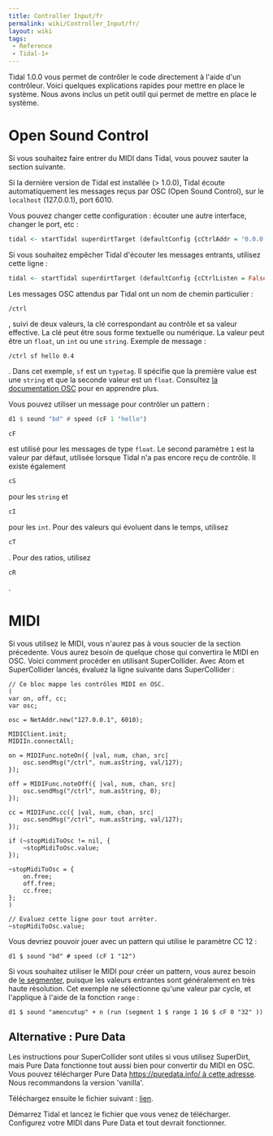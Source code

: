 ```yaml
---
title: Controller Input/fr
permalink: wiki/Controller_Input/fr/
layout: wiki
tags:
 - Reference
 - Tidal-1+
---
```


<languages/>

Tidal 1.0.0 vous permet de contrôler le code directement à l'aide d'un
contrôleur. Voici quelques explications rapides pour mettre en place le
système. Nous avons inclus un petit outil qui permet de mettre en place
le système.

# Open Sound Control

Si vous souhaitez faire entrer du MIDI dans Tidal, vous pouvez sauter la
section suivante.

Si la dernière version de Tidal est installée (&gt; 1.0.0), Tidal écoute
automatiquement les messages reçus par OSC (Open Sound Control), sur le
`localhost` (127.0.0.1), port 6010.

Vous pouvez changer cette configuration : écouter une autre interface,
changer le port, etc :

``` haskell
tidal <- startTidal superdirtTarget (defaultConfig {cCtrlAddr = "0.0.0.0", cCtrlPort = 6060})
```

Si vous souhaitez empêcher Tidal d'écouter les messages entrants,
utilisez cette ligne :

``` haskell
tidal <- startTidal superdirtTarget (defaultConfig {cCtrlListen = False})
```

Les messages OSC attendus par Tidal ont un nom de chemin particulier :

    /ctrl

, suivi de deux valeurs, la clé correspondant au contrôle et sa valeur
effective. La clé peut être sous forme textuelle ou numérique. La valeur
peut être un `float`, un `int` ou une `string`. Exemple de message :

    /ctrl sf hello 0.4

. Dans cet exemple, `sf` est un `typetag`. Il spécifie que la première
value est une `string` et que la seconde valeur est un `float`.
Consultez [la documentation OSC](http://opensoundcontrol.org/spec-1_0)
pour en apprendre plus.

Vous pouvez utiliser un message pour contrôler un pattern :

``` haskell
d1 $ sound "bd" # speed (cF 1 "hello")
```

``` haskell
cF
```

est utilisé pour les messages de type `float`. Le second paramètre `1`
est la valeur par défaut, utilisée lorsque Tidal n'a pas encore reçu de
contrôle. Il existe également

``` haskell
cS
```

pour les `string` et

``` haskell
cI
```

pour les `int`. Pour des valeurs qui évoluent dans le temps, utilisez

``` haskell
cT
```

. Pour des ratios, utilisez

``` haskell
cR
```

.

# MIDI

Si vous utilisez le MIDI, vous n'aurez pas à vous soucier de la section
précedente. Vous aurez besoin de quelque chose qui convertira le MIDI en
OSC. Voici comment procéder en utilisant SuperCollider. Avec Atom et
SuperCollider lancés, évaluez la ligne suivante dans SuperCollider :

    // Ce bloc mappe les contrôles MIDI en OSC.
    (
    var on, off, cc;
    var osc;

    osc = NetAddr.new("127.0.0.1", 6010);

    MIDIClient.init;
    MIDIIn.connectAll;

    on = MIDIFunc.noteOn({ |val, num, chan, src|
        osc.sendMsg("/ctrl", num.asString, val/127);
    });

    off = MIDIFunc.noteOff({ |val, num, chan, src|
        osc.sendMsg("/ctrl", num.asString, 0);
    });

    cc = MIDIFunc.cc({ |val, num, chan, src|
        osc.sendMsg("/ctrl", num.asString, val/127);
    });

    if (~stopMidiToOsc != nil, {
        ~stopMidiToOsc.value;
    });

    ~stopMidiToOsc = {
        on.free;
        off.free;
        cc.free;
    };
    )

    // Evaluez cette ligne pour tout arrêter.
    ~stopMidiToOsc.value;

Vous devriez pouvoir jouer avec un pattern qui utilise le paramètre CC
12 :

    d1 $ sound "bd" # speed (cF 1 "12")

Si vous souhaitez utiliser le MIDI pour créer un pattern, vous aurez
besoin de [ le segmenter](segment "wikilink"), puisque les valeurs
entrantes sont généralement en très haute résolution. Cet exemple ne
sélectionne qu'une valeur par cycle, et l'applique à l'aide de la
fonction `range` :

    d1 $ sound "amencutup" + n (run (segment 1 $ range 1 16 $ cF 0 "32" ))

## Alternative : Pure Data

Les instructions pour SuperCollider sont utiles si vous utilisez
SuperDirt, mais Pure Data fonctionne tout aussi bien pour convertir du
MIDI en OSC. Vous pouvez télécharger Pure Data [https://puredata.info/ à
cette adresse](https://puredata.info/_à_cette_adresse "wikilink"). Nous
recommandons la version 'vanilla'.

Téléchargez ensuite le fichier suivant :
[lien](https://raw.githubusercontent.com/tidalcycles/Tidal/master/pd/midi-osc-bridge.pd).

Démarrez Tidal et lancez le fichier que vous venez de télécharger.
Configurez votre MIDI dans Pure Data et tout devrait fonctionner.
